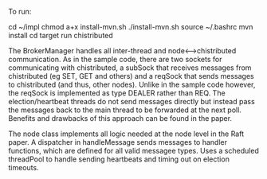 To run: 

cd ~/impl
chmod a+x install-mvn.sh
./install-mvn.sh
source ~/.bashrc
mvn install
cd target
run chistributed

The BrokerManager handles all inter-thread and node<-->chistributed communication. As in the sample code, there are two
sockets for communicating with chistributed, a subSock that receives messages from chistributed (eg SET, GET and others)
and a reqSock that sends messages to chistributed (and thus, other nodes). Unlike in the sample code however, the reqSock
is implemented as type DEALER rather than REQ. The election/heartbeat threads do not send messages directly
but instead pass the messages back to the main thread to be forwarded at the next poll. Benefits and drawbacks of this approach can
be found in the paper.

The node class implements all logic needed at the node level in the Raft paper. A dispatcher in handleMessage
sends messages to handler functions, which are defined for all valid messagee types. Uses a scheduled threadPool to
handle sending heartbeats and timing out on election timeouts.